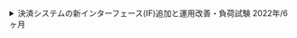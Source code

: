<details>
  <summary>
    決済システムの新インターフェース(IF)追加と運用改善・負荷試験
    <span>2022年/6ヶ月</span>
  </summary>
  <div>
    <ul>
      <li><strong>カテゴリ:</strong> <span>webサービス</span> <span>自社</span></li>
      <li><strong>担当工程:</strong> <span>設計</span> <span>コーディング</span> <span>テスト</span> <span>運用/保守</span></li>
      <li><strong>職種・役割:</strong> <span>バックエンド</span> <span>インフラ</span></li>
      <li><strong>使用技術:</strong> <span>Java</span> <span>Spring Boot</span> <span>PostgreSQL</span> <span>Docker</span> <span>Datadog</span> <span>GitHub</span> <span>AWS</span> <span>SQL</span></li>
  </div>
  <div class="markdown-content">
    ## プロジェクト概要

    決済システムの新インターフェース(IF)追加と運用改善・負荷試験

    ## チーム情報

    チーム人数：4名

    ## 開発・実装内容A

    ### 【概要】

    決済システムにクレジットカードの再与信インターフェース(IF)を追加し、システムの幅を広げるとともに、既存機能の運用改善と不具合修正を行った。

    ### 【内容】

    クレジットカードの再与信に対応する新しいIFを追加することで、サービスの拡張を実現。<br/>追加するクラスの設計、詳細設計、実装、テストを担当し、運用改善や軽微な不具合修正も行った。

    ### 【課題・問題点】

    - 新IFの追加により、システムのセキュリティを確保しながら高負荷に耐えられる設計が求められた。
    - 既存システムの運用改善と不具合修正も必要で、全体の品質とパフォーマンスを維持する必要があった。

    ### 【使用した技術】

    - **設計**: 再与信インターフェースの追加に伴うクラス設計と詳細設計を実施。
    - **実装**: Spring Bootを使用して新IFを実装し、必要なテストコードも作成。
    - **テスト**: 詳細なテスト設計と実施を行い、機能の正確性とパフォーマンスを検証。
    - **運用改善**: 軽微な不具合を修正し、運用中のシステムの安定性と効率を向上。

    ### 【成果】

    - 新IFの追加により、決済システムのサービス範囲が拡大。
    - セキュリティとパフォーマンスを両立し、高品質なシステムを提供。
    - 既存機能の運用改善により、全体の安定性と効率が向上。

    ## 開発・実装内容B

    ### 【概要】

    Taurusを用いて新IFの負荷試験を実施し、システムのパフォーマンスを評価・改善。

    ### 【内容】

    負荷試験ツールを用いて新IFの負荷試験を実施し、システムの性能を評価。<br/>シナリオファイルの作成、負荷試験の実施、結果に基づく環境変数の調整とインフラの設定値変更を行った。

    ### 【課題・問題点】

    - 新IFが高負荷に耐えられるかどうかを検証する必要があった。
    - 負荷試験の結果を基に、システム全体のパフォーマンスを最適化する必要があった。

    ### 【使用した技術】

    - **シナリオ設計**: 負荷試験のシナリオを設計し、yamlファイルで詳細を記述。
    - **負荷試験**: Taurusを用いて負荷試験を実施し、システムの挙動を評価。
    - **パフォーマンス最適化**: 負荷試験結果に基づき、環境変数の調整やインフラ設定値の変更を行い、システム効率を向上。

    ### 【成果】
    - 新IFの高負荷対応を確認し、システムの信頼性を確保。
    - パフォーマンス最適化により、システム全体の効率と安定性が向上。

    ## 使用技術（まとめ）
    - **プログラミング言語**: Java, Shell Script
    - **データベース**: PostgreSQL
    - **インフラ**: AWS
    - **フレームワーク**: Spring Boot
    - **コンテナ**: Docker
    - **インフラ構築ツール**: Terraform
    - **負荷試験ツール**: Taurus
    - **CI/CD**: GitHub Actions
    - **バージョン管理**: Git, GitHub
    - **監視ツール**: Mackerel, Datadog, Twilio
    - **IDE**: IntelliJ
  </div>
</details>

